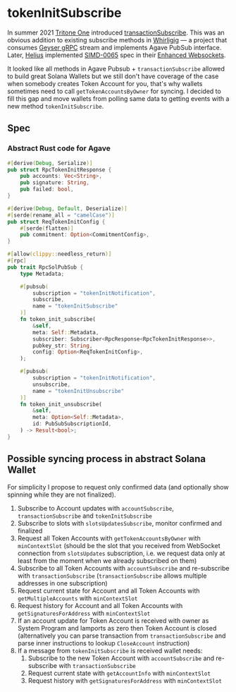 # tokenInitSubscribe

In summer 2021 [Tritone One](https://triton.one/) introduced [transactionSubscribe](https://github.com/solana-foundation/solana-improvement-documents/pull/69). This was an obvious addition to existing subscribe methods in [Whirligig](https://docs.triton.one/project-yellowstone/whirligig-websockets) — a project that consumes [Geyser gRPC](https://github.com/rpcpool/yellowstone-grpc) stream and implements Agave PubSub interface. Later, [Helius](https://www.helius.dev/) implemented [SIMD-0065](https://github.com/solana-foundation/solana-improvement-documents/pull/69) spec in their [Enhanced Websockets](https://www.helius.dev/docs/enhanced-websockets/transaction-subscribe).

It looked like all methods in Agave Pubsub + `transactionSubscribe` allowed to build great Solana Wallets but we still don't have coverage of the case when somebody creates Token Account for you, that's why wallets sometimes need to call `getTokenAccountsByOwner` for syncing. I decided to fill this gap and move wallets from polling same data to getting events with a new method `tokenInitSubscribe`.

## Spec

### Abstract Rust code for Agave

```rust
#[derive(Debug, Serialize)]
pub struct RpcTokenInitResponse {
    pub accounts: Vec<String>,
    pub signature: String,
    pub failed: bool,
}

#[derive(Debug, Default, Deserialize)]
#[serde(rename_all = "camelCase")]
pub struct ReqTokenInitConfig {
    #[serde(flatten)]
    pub commitment: Option<CommitmentConfig>,
}

#[allow(clippy::needless_return)]
#[rpc]
pub trait RpcSolPubSub {
    type Metadata;

    #[pubsub(
        subscription = "tokenInitNotification",
        subscribe,
        name = "tokenInitSubscribe"
    )]
    fn token_init_subscribe(
        &self,
        meta: Self::Metadata,
        subscriber: Subscriber<RpcResponse<RpcTokenInitResponse>>,
        pubkey_str: String,
        config: Option<ReqTokenInitConfig>,
    );

    #[pubsub(
        subscription = "tokenInitNotification",
        unsubscribe,
        name = "tokenInitUnsubscribe"
    )]
    fn token_init_unsubscribe(
        &self,
        meta: Option<Self::Metadata>,
        id: PubSubSubscriptionId,
    ) -> Result<bool>;
}
```

## Possible syncing process in abstract Solana Wallet

For simplicity I propose to request only confirmed data (and optionally show spinning while they are not finalized).

1. Subscribe to Account updates with `accountSubscribe`, `transactionSubscribe` and `tokenInitSubscribe`
2. Subscribe to slots with `slotsUpdatesSubscribe`, monitor confirmed and finalized
3. Request all Token Accounts with `getTokenAccountsByOwner` with `minContextSlot` (should be the slot that you received from WebSocket connection from `slotsUpdates` subscription, i.e. we request data only at least from the moment when we already subscribed on them)
4. Subscribe to all Token Accounts with `accountSubscribe` and re-subscribe with `transactionSubscribe` (`transactionSubscribe` allows multiple addresses in one subscription)
5. Request current state for Account and all Token Accounts with `getMultipleAccounts` with `minContextSlot`
6. Request history for Account and all Token Accounts with `getSignaturesForAddress` with `minContextSlot`
7. If an account update for Token Account is received with owner as System Program and lamports as zero then Token Account is closed (alternatively you can parse transaction from `transactionSubscribe` and parse inner instructions to lookup `CloseAccount` instruction)
8. If a message from `tokenInitSubscribe` is received wallet needs:
    1. Subscribe to the new Token Account with `accountSubscribe` and re-subscribe with `transactionSubscribe`
    2. Request current state with `getAccountInfo` with `minContextSlot`
    3. Request history with `getSignaturesForAddress` with `minContextSlot`
